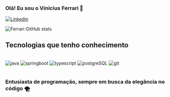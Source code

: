 ### Olá! Eu sou o Vinicius Ferrari 🚀

[![Linkedin](https://img.shields.io/badge/LinkedIn-0077B5?style=for-the-badge&logo=linkedin&logoColor=white)](https:///www.linkedin.com/in/viniciushfc/)

![Ferrari GitHub stats](https://github-readme-stats.vercel.app/api?username=Viniciushfc&show_icons=true&theme=tokyonight)
<br>


## Tecnologias que tenho conhecimento

<div style: inline_block>
    <br/>
    <img align="center" alt="java" src="https://img.shields.io/badge/Java-ED8B00?style=for-the-badge&logo=openjdk&logoColor=white"/>
    <img align="center" alt="springboot" src="https://img.shields.io/badge/Spring-6DB33F?style=for-the-badge&logo=spring&logoColor=white"/>
    <img align="center" alt="typescript" src="https://img.shields.io/badge/TypeScript-007ACC?style=for-the-badge&logo=typescript&logoColor=white"/>
    <img align="center" alt="postgreSQL" src="https://img.shields.io/badge/PostgreSQL-316192?style=for-the-badge&logo=postgresql&logoColor=white"/>
    <img align="center" alt="git" src="https://img.shields.io/badge/GIT-E44C30?style=for-the-badge&logo=git&logoColor=white"/>

    
</div>

<br>

### Entusiasta de programação, sempre em busca da elegância no código 🌪️
